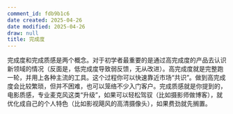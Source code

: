 ```yaml
---
comment_id: fdb9b1c6
date created: 2025-04-26
date modified: 2025-04-26
draw: null
title: 完成度
---
```

完成度和完成质感是两个概念。对于初学者最重要的是通过高完成度的产品去认识新领域的情况（反面是，低完成度导致弱反馈，无从改进）。高完成度就是完整跑一轮，并用上各种主流的工具。这个过程你可以快速靠近市场“共识”。做到高完成度会比较繁琐，但并不困难，也可以笼络不少入门客户。完成质感就是你提到的，电影质感，专业麦克风这类“升级”，如果可以轻松驾驭（比如摄影师做博客），就优化成自己的个人特色（比如影视飓风的高清摄像头），如果费劲就先搁置。
